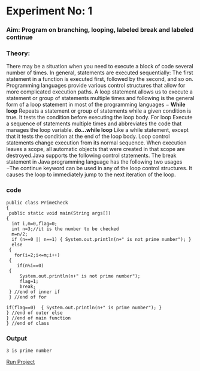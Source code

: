 # Experiment No: 1
### Aim: Program on branching, looping, labeled break and labeled continue
### Theory:
There may be a situation when you need to execute a block of code several number of times. In general, statements are executed sequentially: The first statement in a function is executed first, followed by the second, and so on. Programming languages provide various control   structures   that   allow   for   more   complicated   execution   paths.
A loop statement allows us to execute a statement or group of statements multiple times and following is the general form of a loop statement in most of the programming languages −
**While loop** Repeats a statement or group of statements while a given condition is true. It tests the condition before executing the loop body.
For loop Execute a sequence of statements multiple times and abbreviates the code that manages the loop variable.
**do...while loop** Like a while statement, except that it tests the condition at the end of the loop body.
Loop control statements change execution from its normal sequence. When execution leaves a scope, all automatic objects that were created in that scope are destroyed.Java supports the following control statements.
The break statement in Java programming language has the following two usages
−The continue keyword can be used in any of the loop control structures. It causes the loop to immediately jump to the next iteration of the loop. 

### code

```
public class PrimeCheck
{    
 public static void main(String args[])
{    
  int i,m=0,flag=0;      
  int n=3;//it is the number to be checked    
  m=n/2;      
  if (n==0 || n==1) { System.out.println(n+" is not prime number"); } 
  else
 {  
   for(i=2;i<=m;i++)
 {      
    if(n%i==0)
 {      
     System.out.println(n+" is not prime number");      
     flag=1;      
     break;      
 } //end of inner if     
 } //end of for       

if(flag==0)  { System.out.println(n+" is prime number"); }  
} //end of outer else  
} //end of main function  
} //end of class

```
### Output

```3 is prime number ```

<a href="https://www.onlinegdb.com/5NMANiN0w" class="button big">Run Project</a>
